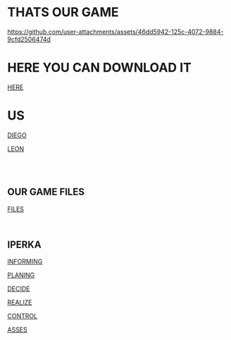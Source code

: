 # THATS OUR GAME

https://github.com/user-attachments/assets/46dd5942-125c-4072-9884-9cfd2506474d


# HERE YOU CAN DOWNLOAD IT

[HERE](https://goodgamedl.com)



# US
[DIEGO](https://github.com/dgdecorso/m431_ap24a_website-game/blob/main/diego.md)</p>
[LEON](https://github.com/dgdecorso/m431_ap24a_website-game/blob/main/leon.md)</p>

<br>  

<br>

## OUR GAME FILES
[FILES](https://github.com/dgdecorso/m431_ap24a_website-game/tree/main/jump-and-run)</p>


<br> 


## IPERKA
[INFORMING](https://github.com/dgdecorso/m431_ap24a_website-game/blob/main/INFORMING.md)</P>
[PLANING](https://github.com/dgdecorso/m431_ap24a_website-game/edit/main/planing.md)</P>
[DECIDE](https://github.com/dgdecorso/m431_ap24a_website-game/blob/main/decide.md)</P>
[REALIZE](https://github.com/dgdecorso/m431_ap24a_website-game/blob/main/realize.md)</P>
[CONTROL](https://github.com/dgdecorso/m431_ap24a_website-game/edit/main/control.md)</P>
[ASSES](https://github.com/dgdecorso/m431_ap24a_website-game/blob/main/asses.md)</P>
